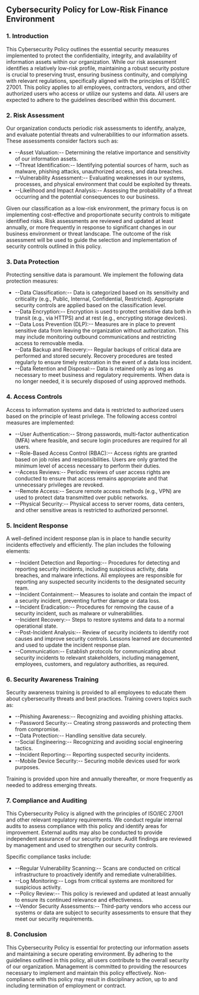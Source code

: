## Cybersecurity Policy for Low-Risk Finance Environment

### 1. Introduction

This Cybersecurity Policy outlines the essential security measures implemented to protect the confidentiality, integrity, and availability of information assets within our organization. While our risk assessment identifies a relatively low-risk profile, maintaining a robust security posture is crucial to preserving trust, ensuring business continuity, and complying with relevant regulations, specifically aligned with the principles of ISO/IEC 27001. This policy applies to all employees, contractors, vendors, and other authorized users who access or utilize our systems and data. All users are expected to adhere to the guidelines described within this document.

### 2. Risk Assessment

Our organization conducts periodic risk assessments to identify, analyze, and evaluate potential threats and vulnerabilities to our information assets. These assessments consider factors such as:

-   --Asset Valuation:-- Determining the relative importance and sensitivity of our information assets.
-   --Threat Identification:-- Identifying potential sources of harm, such as malware, phishing attacks, unauthorized access, and data breaches.
-   --Vulnerability Assessment:-- Evaluating weaknesses in our systems, processes, and physical environment that could be exploited by threats.
-   --Likelihood and Impact Analysis:-- Assessing the probability of a threat occurring and the potential consequences to our business.

Given our classification as a low-risk environment, the primary focus is on implementing cost-effective and proportionate security controls to mitigate identified risks. Risk assessments are reviewed and updated at least annually, or more frequently in response to significant changes in our business environment or threat landscape. The outcome of the risk assessment will be used to guide the selection and implementation of security controls outlined in this policy.

### 3. Data Protection

Protecting sensitive data is paramount. We implement the following data protection measures:

-   --Data Classification:-- Data is categorized based on its sensitivity and criticality (e.g., Public, Internal, Confidential, Restricted). Appropriate security controls are applied based on the classification level.
-   --Data Encryption:-- Encryption is used to protect sensitive data both in transit (e.g., via HTTPS) and at rest (e.g., encrypting storage devices).
-   --Data Loss Prevention (DLP):-- Measures are in place to prevent sensitive data from leaving the organization without authorization. This may include monitoring outbound communications and restricting access to removable media.
-   --Data Backup and Recovery:-- Regular backups of critical data are performed and stored securely. Recovery procedures are tested regularly to ensure timely restoration in the event of a data loss incident.
-   --Data Retention and Disposal:-- Data is retained only as long as necessary to meet business and regulatory requirements. When data is no longer needed, it is securely disposed of using approved methods.

### 4. Access Controls

Access to information systems and data is restricted to authorized users based on the principle of least privilege. The following access control measures are implemented:

-   --User Authentication:-- Strong passwords, multi-factor authentication (MFA) where feasible, and secure login procedures are required for all users.
-   --Role-Based Access Control (RBAC):-- Access rights are granted based on job roles and responsibilities. Users are only granted the minimum level of access necessary to perform their duties.
-   --Access Reviews:-- Periodic reviews of user access rights are conducted to ensure that access remains appropriate and that unnecessary privileges are revoked.
-   --Remote Access:-- Secure remote access methods (e.g., VPN) are used to protect data transmitted over public networks.
-   --Physical Security:-- Physical access to server rooms, data centers, and other sensitive areas is restricted to authorized personnel.

### 5. Incident Response

A well-defined incident response plan is in place to handle security incidents effectively and efficiently. The plan includes the following elements:

-   --Incident Detection and Reporting:-- Procedures for detecting and reporting security incidents, including suspicious activity, data breaches, and malware infections. All employees are responsible for reporting any suspected security incidents to the designated security team.
-   --Incident Containment:-- Measures to isolate and contain the impact of a security incident, preventing further damage or data loss.
-   --Incident Eradication:-- Procedures for removing the cause of a security incident, such as malware or vulnerabilities.
-   --Incident Recovery:-- Steps to restore systems and data to a normal operational state.
-   --Post-Incident Analysis:-- Review of security incidents to identify root causes and improve security controls. Lessons learned are documented and used to update the incident response plan.
-   --Communication:-- Establish protocols for communicating about security incidents to relevant stakeholders, including management, employees, customers, and regulatory authorities, as required.

### 6. Security Awareness Training

Security awareness training is provided to all employees to educate them about cybersecurity threats and best practices. Training covers topics such as:

-   --Phishing Awareness:-- Recognizing and avoiding phishing attacks.
-   --Password Security:-- Creating strong passwords and protecting them from compromise.
-   --Data Protection:-- Handling sensitive data securely.
-   --Social Engineering:-- Recognizing and avoiding social engineering tactics.
-   --Incident Reporting:-- Reporting suspected security incidents.
-   --Mobile Device Security:-- Securing mobile devices used for work purposes.

Training is provided upon hire and annually thereafter, or more frequently as needed to address emerging threats.

### 7. Compliance and Auditing

This Cybersecurity Policy is aligned with the principles of ISO/IEC 27001 and other relevant regulatory requirements. We conduct regular internal audits to assess compliance with this policy and identify areas for improvement. External audits may also be conducted to provide independent assurance of our security posture. Audit findings are reviewed by management and used to strengthen our security controls.

Specific compliance tasks include:

-   --Regular Vulnerability Scanning:-- Scans are conducted on critical infrastructure to proactively identify and remediate vulnerabilities.
-   --Log Monitoring:-- Logs from critical systems are monitored for suspicious activity.
-   --Policy Review:-- This policy is reviewed and updated at least annually to ensure its continued relevance and effectiveness.
-   --Vendor Security Assessments:-- Third-party vendors who access our systems or data are subject to security assessments to ensure that they meet our security requirements.

### 8. Conclusion

This Cybersecurity Policy is essential for protecting our information assets and maintaining a secure operating environment. By adhering to the guidelines outlined in this policy, all users contribute to the overall security of our organization. Management is committed to providing the resources necessary to implement and maintain this policy effectively. Non-compliance with this policy may result in disciplinary action, up to and including termination of employment or contract.
